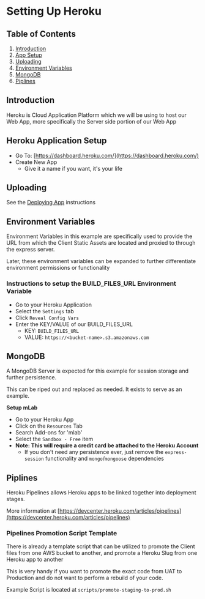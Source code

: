 # Setting Up Heroku

## Table of Contents
1. [Introduction](#introduction)
1. [App Setup](#setup)
1. [Uploading](#uploading)
1. [Environment Variables](#environment-variables)
1. [MongoDB](#mongo-db)
1. [Piplines](#piplines)

## <a name="introduction"></a> Introduction
Heroku is Cloud Application Platform which we will be using to host our Web App, more specifically the Server side portion of our Web App

## <a name="setup"></a> Heroku Application Setup

* Go To: [https://dashboard.heroku.com/](https://dashboard.heroku.com/)
* Create New App
	* Give it a name if you want, it's your life

## <a name="uploading"></a> Uploading

See the [Deploying App] instructions

## <a name="environment-variables"></a> Environment Variables
Environment Variables in this example are specifically used to provide the URL from which the Client Static Assets are located and proxied to through the express server.  

Later, these environment variables can be expanded to further differentiate environment permissions or functionality

### Instructions to setup the BUILD_FILES_URL Environment Variable

* Go to your Heroku Application
* Select the `Settings` tab
* Click `Reveal Config Vars`
* Enter the KEY/VALUE of our BUILD_FILES_URL
	* KEY: `BUILD_FILES_URL`
	* VALUE: `https://<bucket-name>.s3.amazonaws.com`

## <a name="mongo-db"></a> MongoDB
A MongoDB Server is expected for this example for session storage and further persistence.

This can be riped out and replaced as needed.  It exists to serve as an example.

**Setup mLab**

* Go to your Heroku App
* Click on the `Resources` Tab
* Search Add-ons for 'mlab'
* Select the `Sandbox - Free` item
* **Note: This will require a credit card be attached to the Heroku Account**
	* If you don't need any persistence ever, just remove the `express-session` functionality and `mongo`/`mongoose` dependencies

## <a name="piplines"></a> Piplines
Heroku Pipelines allows Heroku apps to be linked together into deployment stages.

More information at [https://devcenter.heroku.com/articles/pipelines](https://devcenter.heroku.com/articles/pipelines)

### Pipelines Promotion Script Template
There is already a template script that can be utilized to promote the Client files from one AWS bucket to another, and promote a Heroku Slug from one Heroku app to another

This is very handy if you want to promote the exact code from UAT to Production and do not want to perform a rebuild of your code.

Example Script is located at `scripts/promote-staging-to-prod.sh`

[Deploying App]: (deploying_app.md)
